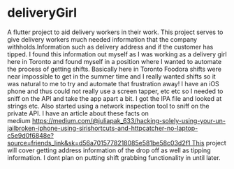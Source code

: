 # deliveryGirl
A flutter project to aid delivery workers in their work. This project serves to give delivery workers much needed information that the company withholds.Information such as delivery address and if the customer has tipped. I found this information out myself as I was working as a delivery girl here in Toronto and found myself in a position where I wanted to automate the process of getting shifts. Basically here in Toronto Foodora shifts were near impossible to get in the summer time and I really wanted shifts so it was natural to me to try and automate that frustration away! I have an iOS phone and thus could not really use a screen tapper, etc etc so I needed to sniff on the API and take the app apart a bit. I got the IPA file and looked at strings etc. Also started using a network inspection tool to sniff on the private API. I have an article about these facts on medium https://medium.com/@juliapak_633/hacking-solely-using-your-un-jailbroken-iphone-using-sirishortcuts-and-httpcatcher-no-laptop-c5e9d0f6848e?source=friends_link&sk=d56a7015778218085e581be58c03d2f1 This project will cover getting address information of the drop off as well as tipping information. I dont plan on putting shift grabbing functionality in until later.


<script type="text/javascript" src="https://cdnjs.buymeacoffee.com/1.0.0/button.prod.min.js" data-name="bmc-button" data-slug="iNeedHelpX" data-color="#F471FF" data-emoji=""  data-font="Arial" data-text="Buy me a coffee" data-outline-color="#000" data-font-color="#fff" data-coffee-color="#fd0" ></script>
